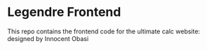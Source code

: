 
# Legendre Frontend

This repo contains the frontend code for the ultimate calc website: designed by Innocent Obasi 

